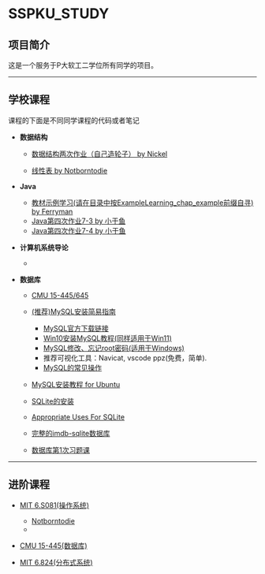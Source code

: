 # SSPKU_STUDY

## 项目简介

这是一个服务于P大软工二学位所有同学的项目。

---
## 学校课程

课程的下面是不同同学课程的代码或者笔记

* **数据结构**

  * [数据结构两次作业（自己造轮子） by Nickel](https://github.com/Notborntodie/PKUSE22/tree/DataStructure-Homework)

  * [线性表 by Notborntodie](https://github.com/Notborntodie/myStl/tree/main/List)

* **Java**

  * [教材示例学习(请在目录中按ExampleLearning_chap_example前缀自寻) by Ferryman](https://github.com/ChristopherFerryman/SSPKU_STUDY/tree/main/Java)
  * [Java第四次作业7-3 by 小于鱼](https://github.com/ChristopherFerryman/SSPKU_STUDY/blob/main/Practice_7_3.java)
  * [Java第四次作业7-4 by 小于鱼](https://github.com/ChristopherFerryman/SSPKU_STUDY/blob/main/Practice_7_4.java)

* **计算机系统导论**

  * 

* **数据库**
  * [CMU 15-445/645](https://15445.courses.cs.cmu.edu/fall2022/)
  * [(推荐)MySQL安装简易指南](https://qyfjqdbwpl.feishu.cn/docx/JDgGd3YKJoMB2yxgV3gcXcy0niv)
    * [MySQL官方下载链接](https://dev.mysql.com/downloads/mysql/)
    * [Win10安装MySQL教程(同样适用于Win11)](https://zhuanlan.zhihu.com/p/265148449)
    * [MySQL修改、忘记root密码(适用于Windows)](https://zhuanlan.zhihu.com/p/442759047)
    * 推荐可视化工具：Navicat, vscode ppz(免费，简单).
    * [MySQL的常见操作](https://blog.csdn.net/yahid/article/details/123501354)
    
  * [MySQL安装教程 for Ubuntu](https://www.digitalocean.com/community/tutorials/how-to-install-mysql-on-ubuntu-20-04)
  * [SQLite的安装](https://www.tutorialspoint.com/sqlite/sqlite_installation.htm)
  * [Appropriate Uses For SQLite](https://www.sqlite.org/whentouse.html)
  * [完整的imdb-sqlite数据库](https://pypi.org/project/imdb-sqlite/)
  * [数据库第1次习题课](https://github.com/ChristopherFerryman/SSPKU_STUDY/blob/main/数据库第1次习题课)
  
---

## 进阶课程

* [MIT 6.S081(操作系统)](https://pdos.csail.mit.edu/6.828/2020/xv6.html)
  * [Notborntodie](https://github.com/Notborntodie/MIT6.S081_Czy)
  * 
  

* [CMU 15-445(数据库)](https://15445.courses.cs.cmu.edu/fall2022/)

* [MIT 6.824(分布式系统)](https://pdos.csail.mit.edu/6.824/index.html)

  
